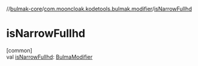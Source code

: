 //[bulmak-core](../../index.md)/[com.mooncloak.kodetools.bulmak.modifier](index.md)/[isNarrowFullhd](is-narrow-fullhd.md)

# isNarrowFullhd

[common]\
val [isNarrowFullhd](is-narrow-fullhd.md): [BulmaModifier](-bulma-modifier/index.md)
